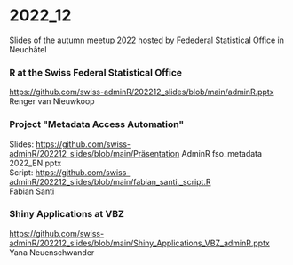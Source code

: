 # 2022_12

Slides of the autumn meetup 2022 hosted by Fedederal Statistical Office in Neuchâtel

### R at the Swiss Federal Statistical Office
https://github.com/swiss-adminR/202212_slides/blob/main/adminR.pptx  
Renger van Nieuwkoop

### Project "Metadata Access Automation"
Slides: https://github.com/swiss-adminR/202212_slides/blob/main/Präsentation AdminR fso_metadata 2022_EN.pptx  
Script: https://github.com/swiss-adminR/202212_slides/blob/main/fabian_santi._script.R  
Fabian Santi

### Shiny Applications at VBZ
https://github.com/swiss-adminR/202212_slides/blob/main/Shiny_Applications_VBZ_adminR.pptx  
Yana Neuenschwander
